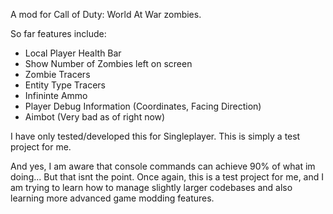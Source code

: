 A mod for Call of Duty: World At War zombies. 

So far features include:
- Local Player Health Bar
- Show Number of Zombies left on screen
- Zombie Tracers
- Entity Type Tracers
- Infininte Ammo
- Player Debug Information (Coordinates, Facing Direction)
- Aimbot (Very bad as of right now)

I have only tested/developed this for Singleplayer. This is simply a test project for me. 

And yes, I am aware that console commands can achieve 90% of what im doing... But that isnt the point. Once again, this is a test project for me, and I am trying to learn how to manage slightly larger codebases and also learning more advanced game modding features.
